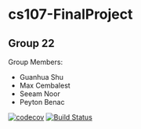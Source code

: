 # cs107-FinalProject
## Group 22
Group Members:  
* Guanhua Shu
* Max Cembalest
* Seeam Noor
* Peyton Benac

[![codecov](https://codecov.io/gh/git-fetch-git-roll-over/cs107-FinalProject/branch/master/graph/badge.svg?token=4UGAT6KGSQ)](https://codecov.io/gh/git-fetch-git-roll-over/cs107-FinalProject)
[![Build Status](https://travis-ci.com/git-fetch-git-roll-over/cs107-FinalProject.svg?token=EAsYdRGmxgopX1ERchsm&branch=master)](https://travis-ci.com/git-fetch-git-roll-over/cs107-FinalProject)
